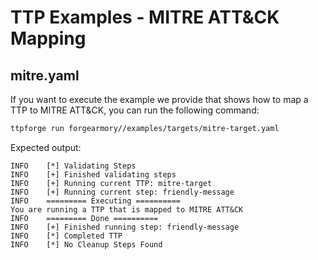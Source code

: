 # TTP Examples - MITRE ATT&CK Mapping

## mitre.yaml

If you want to execute the example we provide that shows how to map
a TTP to MITRE ATT&CK, you can run the following command:

```bash
ttpforge run forgearmory//examples/targets/mitre-target.yaml
```

Expected output:

```text
INFO    [*] Validating Steps
INFO    [+] Finished validating steps
INFO    [+] Running current TTP: mitre-target
INFO    [+] Running current step: friendly-message
INFO    ========= Executing ==========
You are running a TTP that is mapped to MITRE ATT&CK
INFO    ========= Done ==========
INFO    [+] Finished running step: friendly-message
INFO    [*] Completed TTP
INFO    [*] No Cleanup Steps Found
```
